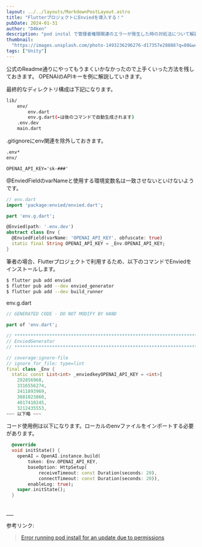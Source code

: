 ```yaml
---
layout: ../../layouts/MarkdownPostLayout.astro
title: "FlutterプロジェクトにEnviedを導入する！"
pubDate: 2024-01-31
author: "D4ken"
description: "pod instal で管理者権限関連のエラーが発生した時の対処法について解説します。"
thumbnail:
  "https://images.unsplash.com/photo-1493236296276-d17357e28888?q=80&w=1742&auto=format&fit=crop&ixlib=rb-4.0.3&ixid=M3wxMjA3fDB8MHxwaG90by1wYWdlfHx8fGVufDB8fHx8fA%3D%3D"
tags: ["Unity"]
---
```


公式のReadme通りにやってもうまくいかなかったので上手くいった方法を残しておきます。
OPENAIのAPIキーを例に解説していきます。

最終的なディレクトリ構成は下記になります。
```bash
lib/
    env/
        env.dart
        env.g.dart(←は後のコマンドで自動生成されます)
    .env.dev
    main.dart
```


.gitignoreにenv関連を除外しておきます。
```bash
.env*
env/
```

```dotenv
OPENAI_API_KEY='sk-###'
```

@EnviedFieldのvarNameと使用する環境変数名は一致させないといけないようです。
```dart
// env.dart
import 'package:envied/envied.dart';

part 'env.g.dart';

@Envied(path: '.env.dev')
abstract class Env {
  @EnviedField(varName: 'OPENAI_API_KEY', obfuscate: true)
  static final String OPENAI_API_KEY = _Env.OPENAI_API_KEY;
}
```

筆者の場合、Flutterプロジェクトで利用するため、以下のコマンドでEnviedをインストールします。
```bash
$ flutter pub add envied
$ flutter pub add --dev envied_generator
$ flutter pub add --dev build_runner
```

env.g.dart
```dart
// GENERATED CODE - DO NOT MODIFY BY HAND

part of 'env.dart';

// **************************************************************************
// EnviedGenerator
// **************************************************************************

// coverage:ignore-file
// ignore_for_file: type=lint
final class _Env {
  static const List<int> _enviedkeyOPENAI_API_KEY = <int>[
    292856968,
    3316556274,
    2411893969,
    3881023860,
    4017410245,
    3212435553,
~~~ 以下略 ~~~
```

コード使用例は以下になります。ローカルのenvファイルをインポートする必要があります。
```dart
  @override
  void initState() {
    openAI = OpenAI.instance.build(
        token: Env.OPENAI_API_KEY,
        baseOption: HttpSetup(
            receiveTimeout: const Duration(seconds: 20),
            connectTimeout: const Duration(seconds: 20)),
        enableLog: true);
    super.initState();
  }
 ```

<br>
___
<br>

参考リンク:
>[Error running pod install for an update due to permissions](https://stackoverflow.com/questions/19956425/error-running-pod-install-for-an-update-due-to-permissions)